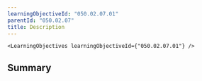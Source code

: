 ```yaml
---
learningObjectiveId: "050.02.07.01"
parentId: "050.02.07"
title: Description
---
```


```tsx eval
<LearningObjectives learningObjectiveId={"050.02.07.01"} />
```

## Summary
